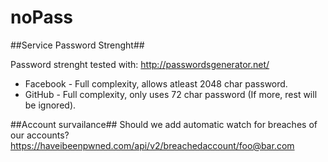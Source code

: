 noPass
======


##Service Password Strenght##

Password strenght tested with: http://passwordsgenerator.net/

* Facebook - Full complexity, allows atleast 2048 char password.
* GitHub - Full complexity, only uses 72 char password (If more, rest will be ignored).


##Account survailance##
Should we add automatic watch for breaches of our accounts?
https://haveibeenpwned.com/api/v2/breachedaccount/foo@bar.com